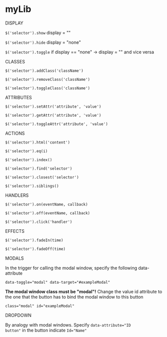 # myLib

DISPLAY

<code>$('selector').show</code> display = ""

<code>$('selector').hide</code> display = "none"

<code>$('selector').toggle</code> if display == "none" -> display = "" and vice versa

CLASSES

<code>$('selector').addClass('className')</code>

<code>$('selector').removeClass('className')</code>

<code>$('selector').toggleClass('className')</code>

ATTRIBUTES

<code>$('selector').setAttr('attribute', 'value')</code>

<code>$('selector').getAttr('attribute', 'value')</code>

<code>$('selector').toggleAttr('attribute', 'value')</code>

ACTIONS

<code>$('selector').html('content')</code>

<code>$('selector').eq(i)</code>

<code>$('selector').index()</code>

<code>$('selector').find('selector')</code>

<code>$('selector').closest('selector')</code>

<code>$('selector').siblings()</code>

HANDLERS

<code>$('selector').on(eventName, callback)</code>

<code>$('selector').off(eventName, callback)</code>

<code>$('selector').click('handler')</code>

EFFECTS

<code>$('selector').fadeIn(time)</code>

<code>$('selector').fadeOff(time)</code>

MODALS

In the trigger for calling the modal window, specify the following data-attribute

<code>data-toggle="modal" data-target="#exampleModal"</code>

**The modal window class must be "modal"!**
Change the value id attribute to the one that the button has to bind the modal window to this button

<code>class="modal" id="exampleModal"</code> 


DROPDOWN

By analogy with modal windows. Specify <code>data-attribute="ID button"</code> in the button indicate <code>Id="Name"</code>
